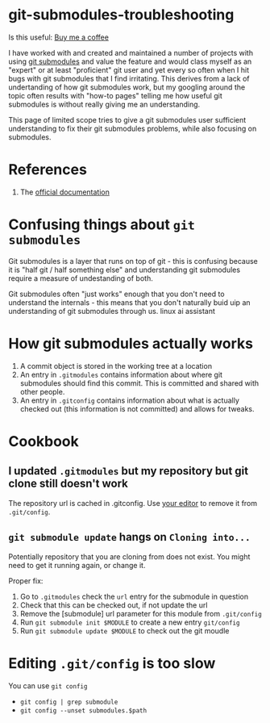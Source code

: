 # git-submodules-troubleshooting
Is this useful: [Buy me a coffee](https://www.buymeacoffee.com/talwrii/)

I have worked with and created and maintained a number of projects with using [git submodules](https://git-scm.com/book/en/v2/Git-Tools-Submodules) and value the feature 
and would class myself as an "expert" or at least "proficient" git user and yet every so often when I hit bugs with git submodules that I find irritating. 
This derives from a lack of undertanding of how git submodules work, but my googling around the topic often results with "how-to pages" telling me how
useful git submodules is without really giving me an understanding. 

This page of limited scope tries to give a git submodules user sufficient understanding to fix their git submodules problems, while also focusing on submodules. 

# References
1. The [official documentation](https://git-scm.com/book/en/v2/Git-Tools-Submodules)

# Confusing things about `git submodules`
Git submodules is a layer that runs on top of git - this is confusing because it is "half git / half something else" and understanding git submodules require a measure 
of undestanding of both.

Git submodules often "just works" enough that you don't need to understand the internals - this means that you don't naturally buid uip an understanding of git submodules through us.
linux ai assistant

# How git submodules actually works
1. A commit object is stored in the working tree at a location
1. An entry in `.gitmodules` contains information about where git submodules should find this commit. This is committed and shared with other people.
1. An entry in `.gitconfig` contains information about what is actually checked out (this information is not committed) and allows for tweaks.

# Cookbook

## I updated `.gitmodules` but my repository but git clone still doesn't work
The repository url is cached in .gitconfig. Use [your editor](#git-config) to remove it from `.git/config`.

## `git submodule update` hangs on `Cloning into...`
Potentially repository that you are cloning from does not exist. You might need to get it running again, or change it. 

Proper fix:
1. Go to `.gitmodules` check the `url` entry for the submodule in question
2. Check that this can be checked out, if not update the url
3. Remove the [submodule] url parameter for this module from `.git/config`
4. Run `git submodule init $MODULE` to create a new entry `git/config`
5. Run `git submodule update $MODULE` to check out the git moudle


# Editing `.git/config` is too slow
<a name="git-config" />

You can use `git config`

* `git config | grep submodule`
* `git config --unset submodules.$path`
